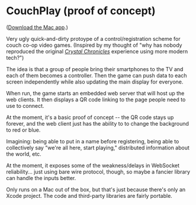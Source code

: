 # CouchPlay (proof of concept)

([Download the Mac app](https://github.com/sjml/couchplay-c/releases).)

Very ugly quick-and-dirty protoype of a control/registration scheme for couch co-op video games. (Inspired by my thought of "why has nobody reproduced the original [_Crystal Chronicles_](https://en.wikipedia.org/wiki/Final_Fantasy_Crystal_Chronicles) experience using more modern tech?")

The idea is that a group of people bring their smartphones to the TV and each of them becomes a controller. Then the game can push data to each screen independently while also updating the main display for everyone. 

When run, the game starts an embedded web server that will host up the web clients. It then displays a QR code linking to the page people need to use to connect. 

At the moment, it's a basic proof of concept -- the QR code stays up forever, and the web client just has the ability to to change the background to red or blue. 

Imagining: being able to put in a name before registering, being able to collectively say "we're all here, start playing," distributed information about the world, etc. 

At the moment, it exposes some of the weakness/delays in WebSocket reliability... just using bare wire protocol, though, so maybe a fancier library can handle the inputs better.

Only runs on a Mac out of the box, but that's just because there's only an Xcode project. The code and third-party libraries are fairly portable.

